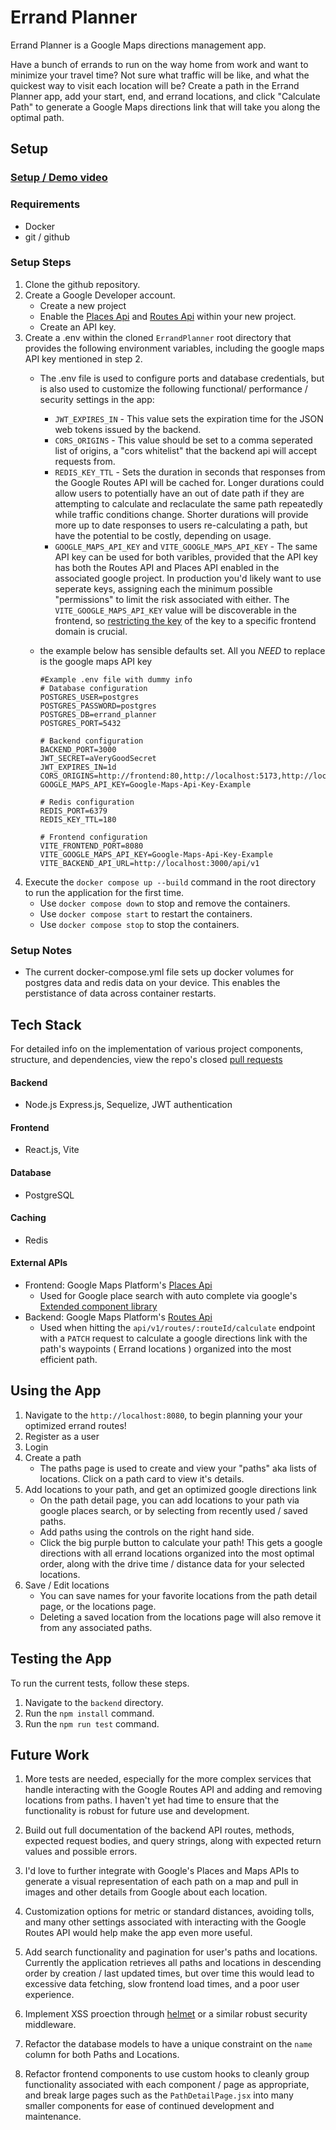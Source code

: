 # Errand Planner

Errand Planner is a Google Maps directions management app.

Have a bunch of errands to run on the way home from work and want to minimize
your travel time? Not sure what traffic will be like, and what the quickest
way to visit each location will be? Create a path in the Errand Planner app, 
add your start, end, and errand locations, and click "Calculate Path" to 
generate a Google Maps directions link that will take you along the optimal
path.

## Setup
### [Setup / Demo video](https://youtu.be/V9zJLKL2KnY)
### Requirements
- Docker
- git / github

### Setup Steps
1. Clone the github repository.
2. Create a Google Developer account.
    - Create a new project
    - Enable the [Places Api](https://developers.google.com/maps/documentation/places/web-service/overview) and [Routes Api](https://developers.google.com/maps/documentation/routes) within your new project.
    - Create an API key.
3. Create a .env within the cloned `ErrandPlanner` root directory that provides 
   the following environment variables, including the google maps API key 
   mentioned in step 2.
    - The .env file is used to configure ports and database credentials, but is 
    also used to customize the following functional/ performance / security 
    settings in the app:
      - `JWT_EXPIRES_IN` - This value sets the expiration time for the JSON
      web tokens issued by the backend. 
      - `CORS_ORIGINS` - This value should be set to a comma seperated list
      of origins, a "cors whitelist" that the backend api will accept requests from.
      - `REDIS_KEY_TTL` - Sets the duration in seconds that responses from the 
      Google Routes API will be cached for. Longer durations could allow users 
      to potentially have an out of date path if they are attempting to calculate 
      and reclaculate the same path repeatedly while traffic conditions change. 
      Shorter durations will provide more up to date responses to users 
      re-calculating a path, but have the potential to be costly, depending on 
      usage. 
      - `GOOGLE_MAPS_API_KEY` and `VITE_GOOGLE_MAPS_API_KEY` - The same API key
      can be used for both varibles, provided that the API key has both the 
      Routes API and Places API enabled in the associated google project. In 
      production you'd likely want to use seperate keys, assigning each the
      minimum possible "permissions" to limit the risk associated with either.
      The `VITE_GOOGLE_MAPS_API_KEY` value will be discoverable in the frontend,
      so [restricting the key](https://developers.google.com/maps/api-security-best-practices) of the key to a specific frontend domain is crucial.

    - the example below has sensible defaults set. All you *NEED* to replace is
      the google maps API key 

      ```
      #Example .env file with dummy info
      # Database configuration
      POSTGRES_USER=postgres
      POSTGRES_PASSWORD=postgres
      POSTGRES_DB=errand_planner
      POSTGRES_PORT=5432
      
      # Backend configuration
      BACKEND_PORT=3000
      JWT_SECRET=aVeryGoodSecret
      JWT_EXPIRES_IN=1d
      CORS_ORIGINS=http://frontend:80,http://localhost:5173,http://localhost:8080
      GOOGLE_MAPS_API_KEY=Google-Maps-Api-Key-Example
      
      # Redis configuration
      REDIS_PORT=6379
      REDIS_KEY_TTL=180
      
      # Frontend configuration
      VITE_FRONTEND_PORT=8080
      VITE_GOOGLE_MAPS_API_KEY=Google-Maps-Api-Key-Example
      VITE_BACKEND_API_URL=http://localhost:3000/api/v1
      ```
  4. Execute the `docker compose up --build` command in the root directory to 
     run the application for the first time. 
     - Use `docker compose down` to stop and remove the containers.
     - Use `docker compose start` to restart the containers.
     - Use `docker compose stop` to stop the containers.

### Setup Notes
- The current docker-compose.yml file sets up docker volumes for postgres
  data and redis data on your device. This enables the perstistance of data
  across container restarts.

## Tech Stack
For detailed info on the implementation of various project components, structure,
  and dependencies, view the repo's closed [pull requests](https://github.com/JoshLakenan/ErrandPlanner/pulls?q=is%3Apr+is%3Aclosed) 
#### Backend
- Node.js Express.js, Sequelize, JWT authentication
#### Frontend
- React.js, Vite
#### Database
- PostgreSQL
#### Caching
- Redis
#### External APIs
- Frontend: Google Maps Platform's [Places Api](https://developers.google.com/maps/documentation/places/web-service/overview)
    - Used for Google place search with auto complete via google's [Extended component library](https://github.com/googlemaps/extended-component-library)
- Backend: Google Maps Platform's [Routes Api](https://developers.google.com/maps/documentation/routes)
    - Used when hitting the `api/v1/routes/:routeId/calculate` endpoint with a `PATCH`
      request to calculate a google directions link with the path's waypoints
      ( Errand locations ) organized into the most efficient path.

      
## Using the App
1. Navigate to the `http://localhost:8080`, to begin planning your your
    optimized errand routes!
2. Register as a user
3. Login
4. Create a path
    - The paths page is used to create and view your "paths" aka lists of
  locations. Click on a path card to view it's details.
5. Add locations to your path, and get an optimized google directions link
    - On the path detail page, you can add locations to your path via google
  places search, or by selecting from recently used / saved paths. 
    - Add paths using the controls on the right hand side.
    - Click the big purple button to calculate your path! This gets a google
    directions with all errand locations organized into the most optimal 
    order, along with the drive time / distance data for your selected locations.
6. Save / Edit locations
    - You can save names for your favorite locations from the path detail page, 
    or the locations page. 
    - Deleting a saved location from the locations page will also remove it from
    any associated paths.

## Testing the App
To run the current tests, follow these steps.
1. Navigate to the `backend` directory.
2. Run the `npm install` command.
3. Run the `npm run test` command. 

## Future Work
1. More tests are needed, especially for the more complex services that handle interacting with the Google Routes API and adding and removing locations from paths. I haven't yet had time to ensure that the functionality is robust for future use and development.

2. Build out full documentation of the backend API routes, methods, expected request bodies, and query strings, along with expected return values and possible errors.

3. I'd love to further integrate with Google's Places and Maps APIs to generate a visual representation of each path on a map and pull in images and other details from Google about each location.

4. Customization options for metric or standard distances, avoiding tolls, and many other settings associated with interacting with the Google Routes API would help make the app even more useful.

5. Add search functionality and pagination for user's paths and locations. Currently the application retrieves all paths and locations in descending order by creation / last updated times,
   but over time this would lead to excessive data fetching, slow frontend load times, and a poor user experience.

7. Implement XSS proection through [helmet](https://www.npmjs.com/package/helmet) or a similar robust security middleware.

8. Refactor the database models to have a unique constraint on the `name` column for both Paths and Locations.

9. Refactor frontend components to use custom hooks to cleanly group functionality associated with each component / page as appropriate,
   and break large pages such as the `PathDetailPage.jsx` into many smaller components for ease of continued development and maintenance.



